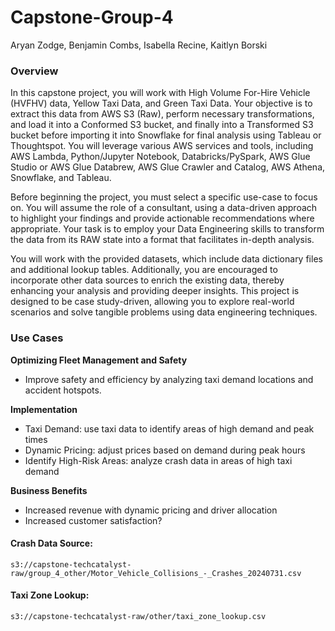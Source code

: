 # Capstone-Group-4
Aryan Zodge, Benjamin Combs, Isabella Recine, Kaitlyn Borski

### Overview
In this capstone project, you will work with High Volume For-Hire Vehicle (HVFHV) data, Yellow Taxi Data, and Green Taxi Data. Your objective is to extract this data from AWS S3 (Raw), perform necessary transformations, and load it into a Conformed S3 bucket, and finally into a Transformed S3 bucket before importing it into Snowflake for final analysis using Tableau or Thoughtspot. You will leverage various AWS services and tools, including AWS Lambda, Python/Jupyter Notebook, Databricks/PySpark, AWS Glue Studio or AWS Glue Databrew, AWS Glue Crawler and Catalog, AWS Athena, Snowflake, and Tableau.

Before beginning the project, you must select a specific use-case to focus on. You will assume the role of a consultant, using a data-driven approach to highlight your findings and provide actionable recommendations where appropriate. Your task is to employ your Data Engineering skills to transform the data from its RAW state into a format that facilitates in-depth analysis.

You will work with the provided datasets, which include data dictionary files and additional lookup tables. Additionally, you are encouraged to incorporate other data sources to enrich the existing data, thereby enhancing your analysis and providing deeper insights. This project is designed to be case study-driven, allowing you to explore real-world scenarios and solve tangible problems using data engineering techniques.

### Use Cases
**Optimizing Fleet Management and Safety**
 - Improve safety and efficiency by analyzing taxi demand locations and accident hotspots.
 
**Implementation**
- Taxi Demand: use taxi data to identify areas of high demand and peak times
- Dynamic Pricing: adjust prices based on demand during peak hours
- Identify High-Risk Areas: analyze crash data in areas of high taxi demand
 
**Business Benefits**
- Increased revenue with dynamic pricing and driver allocation
- Increased customer satisfaction?

#### Crash Data Source: 
```
s3://capstone-techcatalyst-raw/group_4_other/Motor_Vehicle_Collisions_-_Crashes_20240731.csv
```
#### Taxi Zone Lookup:
```
s3://capstone-techcatalyst-raw/other/taxi_zone_lookup.csv
```
